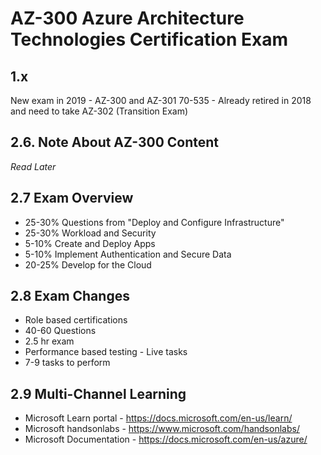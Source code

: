 # AZ-300 Azure Architecture Technologies Certification Exam

## 1.x
New exam in 2019 - AZ-300 and AZ-301
70-535 - Already retired in 2018 and need to take AZ-302 (Transition Exam)
		
## 2.6. Note About AZ-300 Content
*Read Later*
	
## 2.7 Exam Overview
* 25-30% Questions from "Deploy and Configure Infrastructure"
* 25-30% Workload and Security
* 5-10% Create and Deploy Apps
* 5-10% Implement Authentication and Secure Data
* 20-25% Develop for the Cloud

## 2.8 Exam Changes
* Role based certifications
* 40-60 Questions
* 2.5 hr exam
* Performance based testing - Live tasks
* 7-9 tasks to perform
		
## 2.9 Multi-Channel Learning
* Microsoft Learn portal - https://docs.microsoft.com/en-us/learn/
* Microsoft handsonlabs - https://www.microsoft.com/handsonlabs/
* Microsoft Documentation - https://docs.microsoft.com/en-us/azure/
	
	
	
